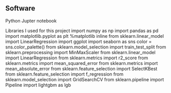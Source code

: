 ## Software
Python 
Jupter notebook

Libraries I used for this project
import numpy as np
import pandas as pd
import matplotlib.pyplot as plt
%matplotlib inline
from sklearn.linear_model import LinearRegression
import ggplot
import seaborn as sns
color = sns.color_palette()
from sklearn.model_selection import train_test_split
from sklearn.preprocessing import MinMaxScaler
from sklearn.linear_model import LinearRegression
from sklearn.metrics import r2_score
from sklearn.metrics import mean_squared_error
from sklearn.metrics import mean_absolute_error
from sklearn.feature_selection import SelectKBest
from sklearn.feature_selection import f_regression
from sklearn.model_selection import GridSearchCV
from sklearn.pipeline import Pipeline
import lightgbm as lgb

